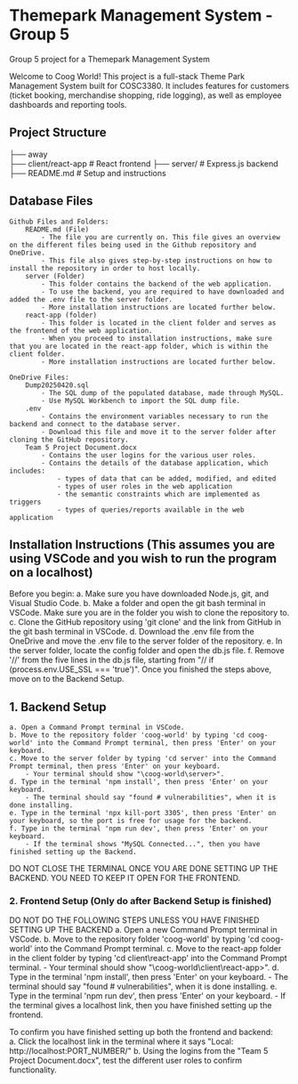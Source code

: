 # Themepark Management System - Group 5
Group 5 project for a Themepark Management System

Welcome to Coog World! This project is a full-stack Theme Park Management System built for COSC3380. It includes features for customers (ticket booking, merchandise shopping, ride logging), as well as employee dashboards and reporting tools.

## Project Structure
├── away                  
├── client/react-app      # React frontend
├── server/               # Express.js backend
├── README.md             # Setup and instructions

## Database Files
    Github Files and Folders:
        README.md (File)
            - The file you are currently on. This file gives an overview on the different files being used in the Github repository and OneDrive.
            - This file also gives step-by-step instructions on how to install the repository in order to host locally.
        server (Folder)
            - This folder contains the backend of the web application. 
            - To use the backend, you are required to have downloaded and added the .env file to the server folder.
            - More installation instructions are located further below.
        react-app (folder)
            - This folder is located in the client folder and serves as the frontend of the web application. 
            - When you proceed to installation instructions, make sure that you are located in the react-app folder, which is within the client folder.
            - More installation instructions are located further below.

    OneDrive Files:
        Dump20250420.sql
            - The SQL dump of the populated database, made through MySQL.
            - Use MySQL Workbench to import the SQL dump file.
        .env
            - Contains the environment variables necessary to run the backend and connect to the database server.
            - Download this file and move it to the server folder after cloning the GitHub repository.
        Team 5 Project Document.docx
            - Contains the user logins for the various user roles.
            - Contains the details of the database application, which includes:
                - types of data that can be added, modified, and edited
                - types of user roles in the web application
                - the semantic constraints which are implemented as triggers
                - types of queries/reports available in the web application

## Installation Instructions (This assumes you are using VSCode and you wish to run the program on a localhost)

Before you begin:
    a. Make sure you have downloaded Node.js, git, and Visual Studio Code.
    b. Make a folder and open the git bash terminal in VSCode. Make sure you are in the folder you wish to clone the repository to.
    c. Clone the GitHub repository using 'git clone' and the link from GitHub in the git bash terminal in VSCode.
    d. Download the .env file from the OneDrive and move the .env file to the server folder of the repository.
    e. In the server folder, locate the config folder and open the db.js file.
    f. Remove '//' from the five lines in the db.js file, starting from "//  if (process.env.USE_SSL === 'true')".
Once you finished the steps above, move on to the Backend Setup.

## 1. Backend Setup
    a. Open a Command Prompt terminal in VSCode.
    b. Move to the repository folder 'coog-world' by typing 'cd coog-world' into the Command Prompt terminal, then press 'Enter' on your keyboard.
    c. Move to the server folder by typing 'cd server' into the Command Prompt terminal, then press 'Enter' on your keyboard. 
        - Your terminal should show "\coog-world\server>".
    d. Type in the terminal 'npm install', then press 'Enter' on your keyboard. 
        - The terminal should say "found # vulnerabilities", when it is done installing.
    e. Type in the terminal 'npx kill-port 3305', then press 'Enter' on your keyboard, so the port is free for usage for the backend.
    f. Type in the terminal 'npm run dev', then press 'Enter' on your keyboard. 
        - If the terminal shows "MySQL Connected...", then you have finished setting up the Backend.

DO NOT CLOSE THE TERMINAL ONCE YOU ARE DONE SETTING UP THE BACKEND. YOU NEED TO KEEP IT OPEN FOR THE FRONTEND.

### 2. Frontend Setup (Only do after Backend Setup is finished)
DO NOT DO THE FOLLOWING STEPS UNLESS YOU HAVE FINISHED SETTING UP THE BACKEND
    a. Open a new Command Prompt terminal in VSCode.
    b. Move to the repository folder 'coog-world' by typing 'cd coog-world' into the Command Prompt terminal.
    c. Move to the react-app folder in the client folder by typing 'cd client\react-app' into the Command Prompt terminal.
        - Your terminal should show "\coog-world\client\react-app>". 
    d. Type in the terminal 'npm install', then press 'Enter' on your keyboard. 
        - The terminal should say "found # vulnerabilities", when it is done installing.
    e. Type in the terminal 'npm run dev', then press 'Enter' on your keyboard. 
        - If the terminal gives a localhost link, then you have finished setting up the frontend.

To confirm you have finished setting up both the frontend and backend:      
    a. Click the localhost link in the terminal where it says "Local: http://localhost:PORT_NUMBER/"
    b. Using the logins from the "Team 5 Project Document.docx", test the different user roles to confirm functionality.
